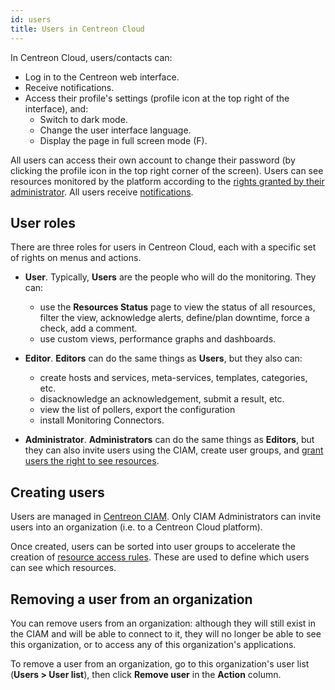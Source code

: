 ```yaml
---
id: users
title: Users in Centreon Cloud
---
```


In Centreon Cloud, users/contacts can:

* Log in to the Centreon web interface.
* Receive notifications.
* Access their profile's settings (profile icon at the top right of the interface), and:
  * Switch to dark mode.
  * Change the user interface language.
  * Display the page in full screen mode (F).

All users can access their own account to change their password (by clicking the profile icon in the top right corner of the screen). Users can see resources monitored by the platform according to the [rights granted by their administrator](../administration/resource_access.md). All users receive [notifications](../alerts-notifications/notif-configuration.md).

## User roles

There are three roles for users in Centreon Cloud, each with a specific set of rights on menus and actions.

* **User**. Typically, **Users** are the people who will do the monitoring. They can:
  * use the **Resources Status** page to view the status of all resources, filter the view, acknowledge alerts, define/plan downtime, force a check, add a comment.
  * use custom views, performance graphs and dashboards.

* **Editor**. **Editors** can do the same things as **Users**, but they also can:
  * create hosts and services, meta-services, templates, categories, etc.
  * disacknowledge an acknowledgement, submit a result, etc.
  * view the list of pollers, export the configuration
  * install Monitoring Connectors.

* **Administrator**. **Administrators** can do the same things as **Editors**, but they can also invite users using the CIAM, create user groups, and [grant users the right to see resources](../administration/resource_access.md).

## Creating users

Users are managed in [Centreon CIAM](../ciam/ciam.md). Only CIAM Administrators can invite users into an organization (i.e. to a Centreon Cloud platform).

Once created, users can be sorted into user groups to accelerate the creation of [resource access rules](../administration/resource_access.md). These are used to define which users can see which resources.

## Removing a user from an organization

You can remove users from an organization: although they will still exist in the CIAM and will be able to connect to it, they will no longer be able to see this organization, or to access any of this organization's applications.

To remove a user from an organization, go to this organization's user list (**Users > User list**), then click **Remove user** in the **Action** column.
